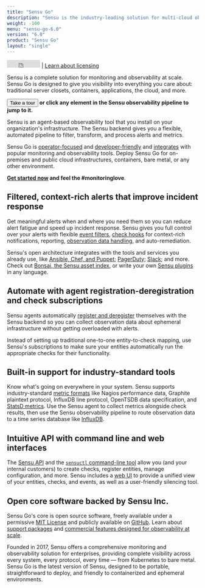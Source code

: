 ```yaml
---
title: "Sensu Go"
description: "Sensu is the industry-leading solution for multi-cloud observability at scale. The Sensu observability pipeline empowers businesses to automate observability and monitoring workflows and gain deep visibility into their multi-cloud environments. Built by operators and for operators, open source is at the heart of the Sensu product and company, with an active, thriving community of contributors."
weight: -100
menu: "sensu-go-6.0"
version: "6.0"
product: "Sensu Go"
layout: "single"
---
```


<iframe src="https://ghbtns.com/github-btn.html?user=sensu&repo=sensu-go&type=star&count=true" frameborder="0" scrolling="0" width="87px" height="20px"></iframe> | <a href="https://docs.sensu.io/sensu-go/latest/commercial/">Learn about licensing</a>

Sensu is a complete solution for monitoring and observability at scale.
Sensu Go is designed to give you visibility into everything you care about: traditional server closets, containers, applications, the cloud, and more.

**<button onclick="window.location.href='observability-pipeline';">Take a tour</button> or click any element in the Sensu observability pipeline to jump to it.**

<!--Source at ADD LINK IF WE USE THIS IMAGE-->

Sensu is an agent-based observability tool that you install on your organization's infrastructure.
The Sensu backend gives you a flexible, automated pipeline to filter, transform, and process alerts and metrics.

Sensu Go is [operator-focused][11] and [developer-friendly][20] and [integrates][7] with popular monitoring and observability tools.
Deploy Sensu Go for on-premises and public cloud infrastructures, containers, bare metal, or any other environment.

**[Get started now][1] and feel the #monitoringlove**.

## Filtered, context-rich alerts that improve incident response

Get meaningful alerts when and where you need them so you can reduce alert fatigue and speed up incident response.
Sensu gives you full control over your alerts with flexible [event filters][8], [check hooks][9] for context-rich notifications, reporting, [observation data handling][24], and auto-remediation.

Sensu's open architecture integrates with the tools and services you already use, like [Ansible, Chef, and Puppet][23]; [PagerDuty][19]; [Slack][17]; and more.
Check out [Bonsai, the Sensu asset index][18], or write your own [Sensu plugins][3] in any language.

## Automate with agent registration-deregistration and check subscriptions

Sensu agents automatically [register and deregister][21] themselves with the Sensu backend so you can collect observation data about ephemeral infrastructure without getting overloaded with alerts.

Instead of setting up traditional one-to-one entity-to-check mapping, use Sensu's subscriptions to make sure your entities automatically run the appropriate checks for their functionality.

## Built-in support for industry-standard tools

Know what's going on everywhere in your system.
Sensu supports industry-standard [metric formats][10] like Nagios performance data, Graphite plaintext protocol, InfluxDB line protocol, OpenTSDB data specification, and [StatsD metrics][14].
Use the Sensu agent to collect metrics alongside check results, then use the Sensu observability pipeline to route observation data to a time series database like [InfluxDB][2].

## Intuitive API with command line and web interfaces

The [Sensu API][13] and the [`sensuctl` command-line tool][16] allow you (and your internal customers) to create checks, register entities, manage configuration, and more.
Sensu includes a [web UI][15] to provide a unified view of your entities, checks, and events, as well as a user-friendly silencing tool.

## Open core software backed by Sensu Inc.

Sensu Go's core is open source software, freely available under a permissive [MIT License][4] and publicly available on [GitHub][5].
Learn about [support packages][22] and [commercial features designed for observability at scale][12].

Founded in 2017, Sensu offers a comprehensive monitoring and observability solution for enterprises, providing complete visibility across every system, every protocol, every time — from Kubernetes to bare metal.
Sensu Go is the latest version of Sensu, designed to be portable, straightforward to deploy, and friendly to containerized and ephemeral environments.


[1]: get-started/
[2]: https://www.influxdata.com/
[3]: https://docs.sensu.io/plugins/latest/reference/
[4]: https://www.github.com/sensu/sensu-go/blob/master/LICENSE/
[5]: https://www.github.com/sensu/sensu-go/
[6]: operations/deploy-sensu/cluster-sensu/
[7]: #built-in-support-for-industry-standard-tools
[8]: observability-pipeline/observe-filter/filters/
[9]: observability-pipeline/observe-schedule/hooks/
[10]: observability-pipeline/observe-schedule/extract-metrics-with-checks/
[11]: #intuitive-api-with-command-line-and-web-interfaces
[12]: commercial/
[13]: api/
[14]: observability-pipeline/observe-process/aggregate-metrics-statsd/
[15]: web-ui/
[16]: sensuctl/
[17]: https://bonsai.sensu.io/assets/sensu/sensu-slack-handler/
[18]: https://bonsai.sensu.io/
[19]: https://bonsai.sensu.io/assets/sensu/sensu-pagerduty-handler/
[20]: #filtered-context-rich-alerts-that-improve-incident-response
[21]: observability-pipeline/observe-schedule/agent/#registration-events
[22]: https://sensu.io/support
[23]: operations/deploy-sensu/configuration-management/
[24]: observability-pipeline/observe-process/handlers/
